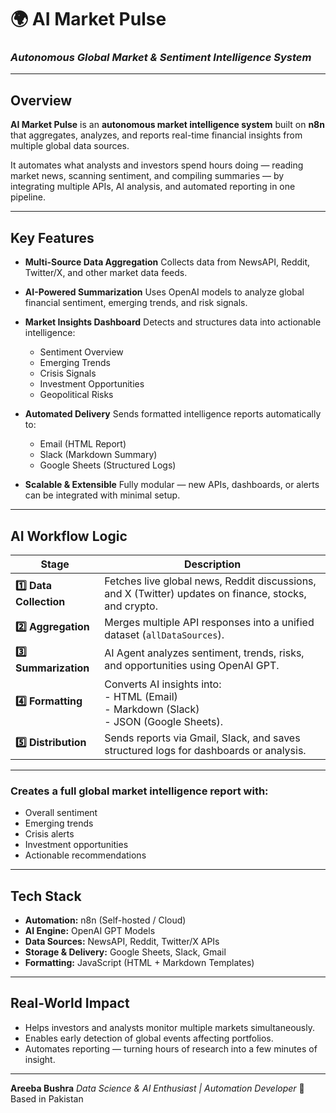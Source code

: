 # 🌍 **AI Market Pulse**

### *Autonomous Global Market & Sentiment Intelligence System*
---

## **Overview**

**AI Market Pulse** is an **autonomous market intelligence system** built on **n8n** that aggregates, analyzes, and reports real-time financial insights from multiple global data sources.

It automates what analysts and investors spend hours doing — reading market news, scanning sentiment, and compiling summaries — by integrating multiple APIs, AI analysis, and automated reporting in one pipeline.

---

## **Key Features**

* **Multi-Source Data Aggregation**
  Collects data from NewsAPI, Reddit, Twitter/X, and other market data feeds.

* **AI-Powered Summarization**
  Uses OpenAI models to analyze global financial sentiment, emerging trends, and risk signals.

* **Market Insights Dashboard**
  Detects and structures data into actionable intelligence:
  * Sentiment Overview
  * Emerging Trends
  * Crisis Signals
  * Investment Opportunities
  * Geopolitical Risks

* **Automated Delivery**
  Sends formatted intelligence reports automatically to:
  * Email (HTML Report)
  * Slack (Markdown Summary)
  * Google Sheets (Structured Logs)

* **Scalable & Extensible**
  Fully modular — new APIs, dashboards, or alerts can be integrated with minimal setup.
  
---

## **AI Workflow Logic**

| Stage                   | Description                                                                                           |
| ----------------------- | ----------------------------------------------------------------------------------------------------- |
| **1️⃣ Data Collection** | Fetches live global news, Reddit discussions, and X (Twitter) updates on finance, stocks, and crypto. |
| **2️⃣ Aggregation**     | Merges multiple API responses into a unified dataset (`allDataSources`).                              |
| **3️⃣ Summarization**   | AI Agent analyzes sentiment, trends, risks, and opportunities using OpenAI GPT.                       |
| **4️⃣ Formatting**      | Converts AI insights into: <br> - HTML (Email) <br> - Markdown (Slack) <br> - JSON (Google Sheets).   |
| **5️⃣ Distribution**    | Sends reports via Gmail, Slack, and saves structured logs for dashboards or analysis.                 |

---

### Creates a full global market intelligence report with:

* Overall sentiment
* Emerging trends
* Crisis alerts
* Investment opportunities
* Actionable recommendations
  
---

## **Tech Stack**

* **Automation:** n8n (Self-hosted / Cloud)
* **AI Engine:** OpenAI GPT Models
* **Data Sources:** NewsAPI, Reddit, Twitter/X APIs
* **Storage & Delivery:** Google Sheets, Slack, Gmail
* **Formatting:** JavaScript (HTML + Markdown Templates)

---
## **Real-World Impact**

* Helps investors and analysts monitor multiple markets simultaneously.
* Enables early detection of global events affecting portfolios.
* Automates reporting — turning hours of research into a few minutes of insight.

---
**Areeba Bushra**
*Data Science & AI Enthusiast | Automation Developer*
📍 Based in Pakistan
